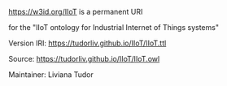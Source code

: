 https://w3id.org/IIoT is a permanent URI 

for the "IIoT ontology for Industrial Internet of Things systems" 

Version IRI: https://tudorliv.github.io/IIoT/IIoT.ttl

Source: https://tudorliv.github.io/IIoT/IIoT.owl

Maintainer: Liviana Tudor


